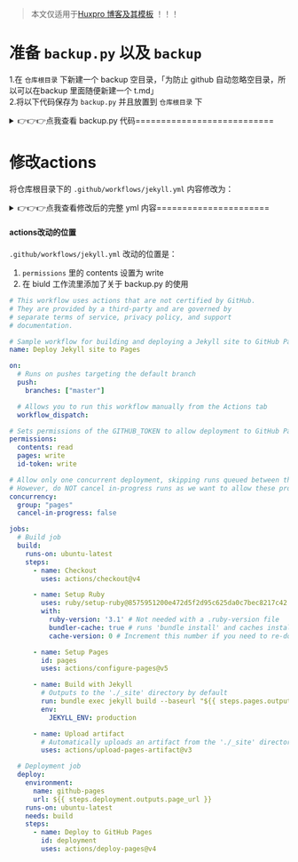 > 本文仅适用于[Huxpro 博客及其模板](https://github.com/Huxpro/huxpro.github.io) ！！！

# 准备 `backup.py` 以及 `backup`

1.在 `仓库根目录` 下新建一个 backup 空目录，「为防止 github 自动忽略空目录，所以可以在backup 里面随便新建一个 t.md」  
2.将以下代码保存为 `backup.py` 并且放置到 `仓库根目录` 下

<details>
  <summary>👉👉👉点我查看 backup.py 代码===========================</summary>
  <pre><code>

import os
import re
import argparse

class Backup:

    def __init__(self, source_path, backup):
        # 备份的文档路径
        self.backup = backup
        # 带日期前缀的博文目录
        self.source_path = source_path

    def process_file(self, file_name):
        # 去掉文件元数据和名称前面的日期

        removing_date_file = re.sub(r'^\d{4}-\d{2}-\d{2}-', '', file_name)

        # 读取文件内容并移除 YAML 前置事项
        with open(f"{self.source_path}/{file_name}", 'r', encoding='utf-8') as file:
            content = file.read()

        # 使用正则表达式找到并去掉第一个以“---”分隔的部分
        content = re.sub(r'^---.*?---\s*', '', content, flags=re.DOTALL)

        # 将修改后的内容写入新的文件
        with open(f"{self.backup}/{removing_date_file}", 'w', encoding='utf-8') as new_file:
            new_file.write(content)

    def delete_old_file(self):
        # 获取 backup 目录下的所有 md 文件
        backup_files = {f for f in os.listdir(self.backup) if f.endswith('.md')}

        # 获取 _posts 目录下的所有 md 文件
        source_files = {f for f in os.listdir(self.source_path) if f.endswith('.md')}

        # 获得_posts 目录下去除日期后的文件名的集合
        intermediate_name = {re.sub(r'^\d{4}-\d{2}-\d{2}-', '', f) for f in source_files}

        # 找出在 backup 目录中但不在 source 目录中的文件
        unmatched_files = backup_files - intermediate_name

        # 删除这些不一致的文件
        for file_name in unmatched_files:
            file_path = os.path.join(self.backup, file_name)
            os.remove(file_path)

    def get_post_name(self) -> list[str]:

        post_names = []
        for post_name in os.listdir(self.source_path):
            if post_name.endswith('.md') or post_name.endswith('.txt'):
                post_names.append(post_name)

        return post_names

def main():
    parser = argparse.ArgumentParser(description='Process a file to remove date from filename and YAML front matter.')

    # 添加一个位置参数来接受文件路径
    parser.add_argument('source_path', type=str, help='需要备份的目录')
    parser.add_argument('backup', type=str, help='备份文件存放的目录')

    # 解析命令行参数
    args = parser.parse_args()

    # 创建 Backup 类的实例
    backup = Backup(args.source_path, args.backup)
    post_names = backup.get_post_name()

    for post_name in post_names:
        backup.process_file(post_name)

    backup.delete_old_file()

    print("backup succeed")

if __name__ == '__main__':
    main()
</code></pre>
</details>

# 修改actions
将仓库根目录下的 `.github/workflows/jekyll.yml` 内容修改为：

<details>
  <summary>👉👉👉点我查看修改后的完整 yml 内容======================</summary>
  <pre><code>

# This workflow uses actions that are not certified by GitHub.
# They are provided by a third-party and are governed by
# separate terms of service, privacy policy, and support
# documentation.

# Sample workflow for building and deploying a Jekyll site to GitHub Pages
name: Deploy Jekyll site to Pages

on:
  # Runs on pushes targeting the default branch
  push:
    branches: ["master"]

  # Allows you to run this workflow manually from the Actions tab
  workflow_dispatch:

# Sets permissions of the GITHUB_TOKEN to allow deployment to GitHub Pages
permissions:
  contents: write
  pages: write
  id-token: write

# Allow only one concurrent deployment, skipping runs queued between the run in-progress and latest queued.
# However, do NOT cancel in-progress runs as we want to allow these production deployments to complete.
concurrency:
  group: "pages"
  cancel-in-progress: false

jobs:
  # Build job
  build:
    runs-on: ubuntu-latest
    steps:
      - name: Checkout
        uses: actions/checkout@v4



      - name: Set up Python
        uses: actions/setup-python@v5
        with:
          python-version: 3.12

      - name: Install dependencies
        run: |
          pip install --upgrade pip

      - name: Run backup script
        run: |
          python backup.py _posts backup

      - name: Commit and push backup files
        run: |
          git config --local user.email "action@github.com"
          git config --local user.name "GitHub Action"
          git add .
          git commit -m "Updates backup files" || echo "No changes to commit"
          git push



      - name: Setup Ruby
        uses: ruby/setup-ruby@8575951200e472d5f2d95c625da0c7bec8217c42 # v1.161.0
        with:
          ruby-version: '3.1' # Not needed with a .ruby-version file
          bundler-cache: true # runs 'bundle install' and caches installed gems automatically
          cache-version: 0 # Increment this number if you need to re-download cached gems

      - name: Setup Pages
        id: pages
        uses: actions/configure-pages@v5

      - name: Build with Jekyll
        # Outputs to the './_site' directory by default
        run: bundle exec jekyll build --baseurl "${{ steps.pages.outputs.base_path }}"
        env:
          JEKYLL_ENV: production

      - name: Upload artifact
        # Automatically uploads an artifact from the './_site' directory by default
        uses: actions/upload-pages-artifact@v3

  # Deployment job
  deploy:
    environment:
      name: github-pages
      url: ${{ steps.deployment.outputs.page_url }}
    runs-on: ubuntu-latest
    needs: build
    steps:
      - name: Deploy to GitHub Pages
        id: deployment
        uses: actions/deploy-pages@v4
</code></pre>
</details>


#### actions改动的位置
`.github/workflows/jekyll.yml` 改动的位置是：
1. `permissions` 里的 contents 设置为 write
2. 在 biuld 工作流里添加了关于 backup.py 的使用

```yml
# This workflow uses actions that are not certified by GitHub.
# They are provided by a third-party and are governed by
# separate terms of service, privacy policy, and support
# documentation.

# Sample workflow for building and deploying a Jekyll site to GitHub Pages
name: Deploy Jekyll site to Pages

on:
  # Runs on pushes targeting the default branch
  push:
    branches: ["master"]

  # Allows you to run this workflow manually from the Actions tab
  workflow_dispatch:

# Sets permissions of the GITHUB_TOKEN to allow deployment to GitHub Pages
permissions:
  contents: read
  pages: write
  id-token: write

# Allow only one concurrent deployment, skipping runs queued between the run in-progress and latest queued.
# However, do NOT cancel in-progress runs as we want to allow these production deployments to complete.
concurrency:
  group: "pages"
  cancel-in-progress: false

jobs:
  # Build job
  build:
    runs-on: ubuntu-latest
    steps:
      - name: Checkout
        uses: actions/checkout@v4

      - name: Setup Ruby
        uses: ruby/setup-ruby@8575951200e472d5f2d95c625da0c7bec8217c42 # v1.161.0
        with:
          ruby-version: '3.1' # Not needed with a .ruby-version file
          bundler-cache: true # runs 'bundle install' and caches installed gems automatically
          cache-version: 0 # Increment this number if you need to re-download cached gems

      - name: Setup Pages
        id: pages
        uses: actions/configure-pages@v5

      - name: Build with Jekyll
        # Outputs to the './_site' directory by default
        run: bundle exec jekyll build --baseurl "${{ steps.pages.outputs.base_path }}"
        env:
          JEKYLL_ENV: production

      - name: Upload artifact
        # Automatically uploads an artifact from the './_site' directory by default
        uses: actions/upload-pages-artifact@v3

  # Deployment job
  deploy:
    environment:
      name: github-pages
      url: ${{ steps.deployment.outputs.page_url }}
    runs-on: ubuntu-latest
    needs: build
    steps:
      - name: Deploy to GitHub Pages
        id: deployment
        uses: actions/deploy-pages@v4
```
